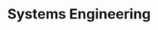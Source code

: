 ---
title: Systems Engineering
layout: collection
permalink: /syseng/
collection: "Systems Engineering"
entries_layout: grid
---